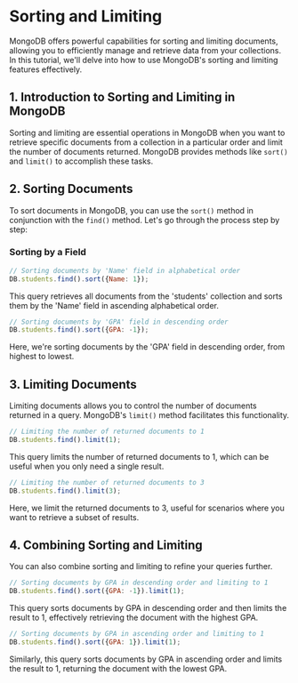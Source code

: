 # Sorting and Limiting

MongoDB offers powerful capabilities for sorting and limiting documents, allowing you to efficiently manage and retrieve data from your collections. In this tutorial, we'll delve into how to use MongoDB's sorting and limiting features effectively.

## 1. Introduction to Sorting and Limiting in MongoDB

Sorting and limiting are essential operations in MongoDB when you want to retrieve specific documents from a collection in a particular order and limit the number of documents returned. MongoDB provides methods like `sort()` and `limit()` to accomplish these tasks.

## 2. Sorting Documents

To sort documents in MongoDB, you can use the `sort()` method in conjunction with the `find()` method. Let's go through the process step by step:

### Sorting by a Field

```javascript
// Sorting documents by 'Name' field in alphabetical order
DB.students.find().sort({Name: 1});
```

This query retrieves all documents from the 'students' collection and sorts them by the 'Name' field in ascending alphabetical order.

```javascript
// Sorting documents by 'GPA' field in descending order
DB.students.find().sort({GPA: -1});
```

Here, we're sorting documents by the 'GPA' field in descending order, from highest to lowest.

## 3. Limiting Documents

Limiting documents allows you to control the number of documents returned in a query. MongoDB's `limit()` method facilitates this functionality.

```javascript
// Limiting the number of returned documents to 1
DB.students.find().limit(1);
```

This query limits the number of returned documents to 1, which can be useful when you only need a single result.

```javascript
// Limiting the number of returned documents to 3
DB.students.find().limit(3);
```

Here, we limit the returned documents to 3, useful for scenarios where you want to retrieve a subset of results.

## 4. Combining Sorting and Limiting

You can also combine sorting and limiting to refine your queries further.

```javascript
// Sorting documents by GPA in descending order and limiting to 1
DB.students.find().sort({GPA: -1}).limit(1);
```

This query sorts documents by GPA in descending order and then limits the result to 1, effectively retrieving the document with the highest GPA.

```javascript
// Sorting documents by GPA in ascending order and limiting to 1
DB.students.find().sort({GPA: 1}).limit(1);
```

Similarly, this query sorts documents by GPA in ascending order and limits the result to 1, returning the document with the lowest GPA.
